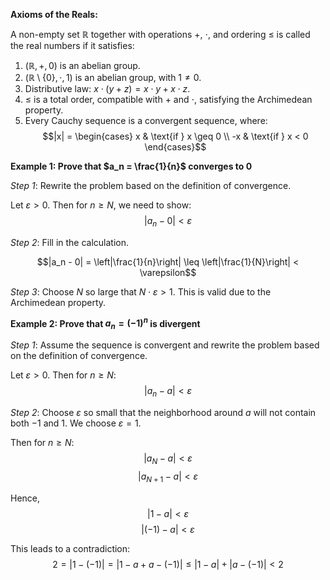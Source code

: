 **Axioms of the Reals:**

A non-empty set $\mathbb{R}$ together with operations $+$, $\cdot$, and ordering $\leq$ is called the real numbers if it satisfies:

1. $(\mathbb{R}, +, 0)$ is an abelian group.
2. $(\mathbb{R} \setminus \{0\}, \cdot, 1)$ is an abelian group, with $1 \neq 0$.
3. Distributive law: $x \cdot (y + z) = x \cdot y + x \cdot z$.
4. $\leq$ is a total order, compatible with $+$ and $\cdot$, satisfying the Archimedean property.
5. Every Cauchy sequence is a convergent sequence, where:
   $$|x| = \begin{cases} x & \text{if } x \geq 0 \\ -x & \text{if } x < 0 \end{cases}$$

**Example 1: Prove that $a_n = \frac{1}{n}$ converges to 0**

*Step 1*: Rewrite the problem based on the definition of convergence.

Let $\varepsilon > 0$. Then for $n \geq N$, we need to show:
$$|a_n - 0| < \varepsilon$$

*Step 2*: Fill in the calculation.

$$|a_n - 0| = \left|\frac{1}{n}\right| \leq \left|\frac{1}{N}\right| < \varepsilon$$

*Step 3*: Choose $N$ so large that $N \cdot \varepsilon > 1$. This is valid due to the Archimedean property.

**Example 2: Prove that $a_n = (-1)^n$ is divergent**

*Step 1*: Assume the sequence is convergent and rewrite the problem based on the definition of convergence.

Let $\varepsilon > 0$. Then for $n \geq N$:
$$|a_n - a| < \varepsilon$$

*Step 2*: Choose $\varepsilon$ so small that the neighborhood around $a$ will not contain both $-1$ and $1$. We choose $\varepsilon = 1$.

Then for $n \geq N$:
$$|a_N - a| < \varepsilon$$
$$|a_{N+1} - a| < \varepsilon$$

Hence,
$$|1 - a| < \varepsilon$$
$$|(-1) - a| < \varepsilon$$

This leads to a contradiction:
$$2 = |1 - (-1)| = |1-a+a-(-1)| \leq |1-a| + |a-(-1)| < 2$$
